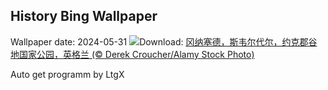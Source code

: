 ## History Bing Wallpaper
Wallpaper date: 2024-05-31
![](https://www.bing.com/th?id=OHR.YorkshireDalesNP_ZH-CN0775378262_UHD.jpg&w=1000)Download: [冈纳塞德，斯韦尔代尔，约克郡谷地国家公园，英格兰 (© Derek Croucher/Alamy Stock Photo)](https://www.bing.com/th?id=OHR.YorkshireDalesNP_ZH-CN0775378262_UHD.jpg)

Auto get programm by LtgX
